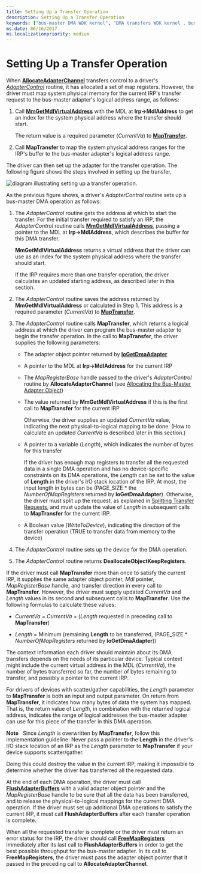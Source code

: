 ```yaml
---
title: Setting Up a Transfer Operation
description: Setting Up a Transfer Operation
keywords: ["bus-master DMA WDK kernel", "DMA transfers WDK kernel , bus-master DMA", "adapter objects WDK kernel , bus-master DMA", "logical address ranges WDK DMA", "addresses WDK DMA", "transfer operations WDK DMA"]
ms.date: 06/16/2017
ms.localizationpriority: medium
---
```


# Setting Up a Transfer Operation





When [**AllocateAdapterChannel**](/windows-hardware/drivers/ddi/wdm/nc-wdm-pallocate_adapter_channel) transfers control to a driver's [*AdapterControl*](/windows-hardware/drivers/ddi/wdm/nc-wdm-driver_control) routine, it has allocated a set of map registers. However, the driver must map system physical memory for the current IRP's transfer request to the bus-master adapter's logical address range, as follows:

1.  Call [**MmGetMdlVirtualAddress**](./mm-bad-pointer.md) with the MDL at **Irp-&gt;MdlAddress** to get an index for the system physical address where the transfer should start.

    The return value is a required parameter (*CurrentVa*) to [**MapTransfer**](/windows-hardware/drivers/ddi/wdm/nc-wdm-pmap_transfer).

2.  Call **MapTransfer** to map the system physical address ranges for the IRP's buffer to the bus-master adapter's logical address range.

The driver can then set up the adapter for the transfer operation. The following figure shows the steps involved in setting up the transfer.

![diagram illustrating setting up a transfer operation.](images/3dmabus.png)

As the previous figure shows, a driver's *AdapterControl* routine sets up a bus-master DMA operation as follows:

1.  The *AdapterControl* routine gets the address at which to start the transfer. For the initial transfer required to satisfy an IRP, the *AdapterControl* routine calls [**MmGetMdlVirtualAddress**](./mm-bad-pointer.md), passing a pointer to the MDL at **Irp-&gt;MdlAddress**, which describes the buffer for this DMA transfer.

    **MmGetMdlVirtualAddress** returns a virtual address that the driver can use as an index for the system physical address where the transfer should start.

    If the IRP requires more than one transfer operation, the driver calculates an updated starting address, as described later in this section.

2.  The *AdapterControl* routine saves the address returned by **MmGetMdlVirtualAddress** or calculated in Step 1. This address is a required parameter (*CurrentVa*) to [**MapTransfer**](/windows-hardware/drivers/ddi/wdm/nc-wdm-pmap_transfer).

3.  The *AdapterControl* routine calls **MapTransfer**, which returns a logical address at which the driver can program the bus-master adapter to begin the transfer operation. In the call to **MapTransfer**, the driver supplies the following parameters:
    -   The adapter object pointer returned by [**IoGetDmaAdapter**](/windows-hardware/drivers/ddi/wdm/nf-wdm-iogetdmaadapter)

    -   A pointer to the MDL at **Irp-&gt;MdlAddress** for the current IRP

    -   The *MapRegisterBase* handle passed to the driver's *AdapterControl* routine by **AllocateAdapterChannel** (see [Allocating the Bus-Master Adapter Object](allocating-the-bus-master-adapter-object.md))

    -   The value returned by **MmGetMdlVirtualAddress** if this is the first call to **MapTransfer** for the current IRP

        Otherwise, the driver supplies an updated *CurrentVa* value, indicating the next physical-to-logical mapping to be done. (How to calculate an updated *CurrentVa* is described later in this section.)

    -   A pointer to a variable (*Length*), which indicates the number of bytes for this transfer

        If the driver has enough map registers to transfer all the requested data in a single DMA operation and has no device-specific constraints on its DMA operations, the *Length* can be set to the value of **Length** in the driver's I/O stack location of the IRP. At most, the input length in bytes can be (PAGE\_SIZE \* the *NumberOfMapRegisters* returned by **IoGetDmaAdapter**). Otherwise, the driver must split up the request, as explained in [Splitting Transfer Requests](splitting-dma-transfer-requests.md), and must update the value of *Length* in subsequent calls to **MapTransfer** for the current IRP.

    -   A Boolean value (*WriteToDevice*), indicating the direction of the transfer operation (TRUE to transfer data from memory to the device)

4.  The *AdapterControl* routine sets up the device for the DMA operation.

5.  The *AdapterControl* routine returns **DeallocateObjectKeepRegisters**.

If the driver must call **MapTransfer** more than once to satisfy the current IRP, it supplies the same adapter object pointer, *Mdl* pointer, *MapRegisterBase* handle, and transfer direction in every call to **MapTransfer**. However, the driver must supply updated *CurrentVa* and *Length* values in its second and subsequent calls to **MapTransfer**. Use the following formulas to calculate these values:

-   *CurrentVa* = *CurrentVa* + (*Length* requested in preceding call to **MapTransfer**)

-   *Length* = Minimum (remaining **Length** to be transferred, (PAGE\_SIZE \* *NumberOfMapRegisters* returned by **IoGetDmaAdapter**))

The context information each driver should maintain about its DMA transfers depends on the needs of its particular device. Typical context might include the current virtual address in the MDL (*CurrentVa*), the number of bytes transferred so far, the number of bytes remaining to transfer, and possibly a pointer to the current IRP.

For drivers of devices with scatter/gather capabilities, the *Length* parameter to **MapTransfer** is both an input and output parameter. On return from **MapTransfer**, it indicates how many bytes of data the system has mapped. That is, the return value of *Length*, in combination with the returned logical address, indicates the range of logical addresses the bus-master adapter can use for this piece of the transfer in this DMA operation.

**Note**   Since *Length* is overwritten by **MapTransfer**, follow this implementation guideline:
Never pass a pointer to the **Length** in the driver's I/O stack location of an IRP as the *Length* parameter to **MapTransfer** if your device supports scatter/gather.

Doing this could destroy the value in the current IRP, making it impossible to determine whether the driver has transferred all the requested data.

 

At the end of each DMA operation, the driver must call [**FlushAdapterBuffers**](/windows-hardware/drivers/ddi/wdm/nc-wdm-pflush_adapter_buffers) with a valid adapter object pointer and the *MapRegisterBase* handle to be sure that all the data has been transferred, and to release the physical-to-logical mappings for the current DMA operation. If the driver must set up additional DMA operations to satisfy the current IRP, it must call **FlushAdapterBuffers** after each transfer operation is complete.

When all the requested transfer is complete or the driver must return an error status for the IRP, the driver should call [**FreeMapRegisters**](/windows-hardware/drivers/ddi/wdm/nc-wdm-pfree_map_registers) immediately after its last call to **FlushAdapterBuffers** in order to get the best possible throughput for the bus-master adapter. In its call to **FreeMapRegisters**, the driver must pass the adapter object pointer that it passed in the preceding call to **AllocateAdapterChannel**.

 

